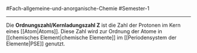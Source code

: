 #Fach-allgemeine-und-anorganische-Chemie  #Semester-1

---

Die **Ordnungszahl/Kernladungszahl Z** ist die Zahl der Protonen im Kern eines [[Atom|Atoms]]. Diese Zahl wird zur Ordnung der Atome in [[chemisches Element|chemische Elemente]] im [[Periodensystem der Elemente|PSE]] genutzt.